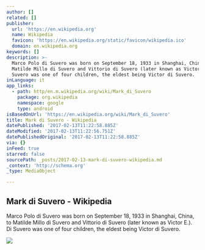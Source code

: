 ```yaml
---
author: []
related: []
publisher:
  url: 'https://en.wikipedia.org'
  name: Wikipedia
  favicon: 'https://en.wikipedia.org/static/favicon/wikipedia.ico'
  domain: en.wikipedia.org
keywords: []
description: >-
  Marco Polo di Suvero was born on September 18, 1933 in Shanghai, China, to
  Matilde Millo di Suvero and Vittorio di Suvero (later known as Victor E.). Di
  Suvero was one of four children, the eldest being Victor di Suvero.
inLanguage: it
app_links:
  - path: http/en.m.wikipedia.org/wiki/Mark_di_Suvero
    package: org.wikipedia
    namespace: google
    type: android
isBasedOnUrl: 'https://en.wikipedia.org/wiki/Mark_di_Suvero'
title: Mark di Suvero - Wikipedia
datePublished: '2017-02-13T11:22:58.885Z'
dateModified: '2017-02-13T11:22:56.751Z'
datePublishedOriginal: '2017-02-13T11:22:58.885Z'
via: {}
inFeed: true
starred: false
sourcePath: _posts/2017-02-13-mark-di-suvero-wikipedia.md
_context: 'http://schema.org'
_type: MediaObject

---
```

<article style=""><h1>Mark di Suvero - Wikipedia</h1><p>Marco Polo di Suvero was born on September 18, 1933 in Shanghai, China, to Matilde Millo di Suvero and Vittorio di Suvero (later known as Victor E.). Di Suvero was one of four children, the eldest being Victor di Suvero.</p><img src="https://upload.wikimedia.org/wikipedia/commons/thumb/f/f1/Skulptur_new_star.jpg/80px-Skulptur_new_star.jpg" /></article>